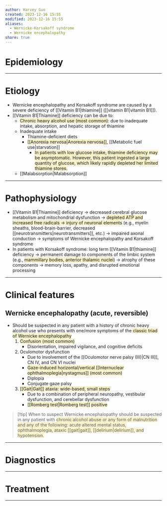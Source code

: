 ```yaml
---
author: Harvey Guo
created: 2023-12-16 15:55
modified: 2023-12-16 15:55
aliases:
  - Wernicke-Korsakoff syndrome
  - Wernicke encephalopathy
share: true
---
```

# Epidemiology


---
# Etiology
- Wernicke encephalopathy and Korsakoff syndrome are caused by a severe deficiency of [[Vitamin B1|thiamine]] ([[vitamin B1|vitamin B1]]).
- [[Vitamin B1|Thiamine]] deficiency can be due to:
	- <span style="background:rgba(240, 200, 0, 0.2)">Chronic heavy alcohol use (most common)</span>: due to inadequate intake, absorption, and hepatic storage of thiamine
	- Inadequate intake
		- Thiamine-deficient diets 
		- <span style="background:rgba(240, 200, 0, 0.2)">[[Anorexia nervosa|Anorexia nervosa]]</span>, [[Metabolic fuel use|starvation]]
			- <span style="background:rgba(240, 200, 0, 0.2)">In patients with low glucose intake, thiamine deficiency may be asymptomatic. However, this patient ingested a large quantity of glucose, which likely rapidly depleted her limited thiamine stores.</span>
	- [[Malabsorption|Malabsorption]]

---
# Pathophysiology
- [[Vitamin B1|Thiamine]] deficiency → decreased cerebral glucose metabolism and mitochondrial dysfunction → <span style="background:rgba(240, 200, 0, 0.2)">depleted ATP and increased free radicals → injury of neuronal elements</span> (e.g., myelin sheaths, blood-brain-barrier, decreased [[neurotransmitters|neurotransmitters]], etc.) → impaired axonal conduction → symptoms of Wernicke encephalopathy and Korsakoff syndrome
- In patients with Korsakoff syndrome: long term [[Vitamin B1|thiamine]] deficiency → permanent damage to components of the limbic system (e.g., <span style="background:rgba(240, 200, 0, 0.2)">mammillary bodies, anterior thalamic nuclei</span>) → atrophy of these components → memory loss, apathy, and disrupted emotional processing

---
# Clinical features
## Wernicke encephalopathy (acute, reversible)
- Should be suspected in any patient with a history of chronic heavy alcohol use who presents with one/more symptoms of the<span style="background:rgba(240, 200, 0, 0.2)"> classic triad of Wernicke encephalopathy</span> 
	1. <span style="background:rgba(240, 200, 0, 0.2)">Confusion (most common) </span>
		- Disorientation, impaired vigilance, and cognitive deficits
	2. Oculomotor dysfunction 
		- Due to involvement of the [[Oculomotor nerve palsy (III)|CN III]], CN IV, and CN VI nuclei
		- <span style="background:rgba(240, 200, 0, 0.2)">Gaze-induced horizontal/vertical [[Internuclear ophthalmoplegia|nystagmus]] (most common)</span>
		- Diplopia 
		- Conjugate gaze palsy
	3. <span style="background:rgba(240, 200, 0, 0.2)">[[Gait|Gait]] ataxia: wide-based, small steps </span>
		- Due to a combination of peripheral neuropathy, vestibular dysfunction, and cerebellar dysfunction
		- <span style="background:rgba(240, 200, 0, 0.2)">[[Romberg test|Romberg test]] positive</span>

>[!tip] When to suspect
>Wernicke encephalopathy should be suspected in any patient with <span style="background:rgba(240, 200, 0, 0.2)">chronic alcohol abuse or any form of malnutrition and any of the following: acute altered mental status, ophthalmoplegia, ataxic [[gait|gait]], [[delirium|delirium]], and hypotension.</span>

---
# Diagnostics


---
# Treatment


---
